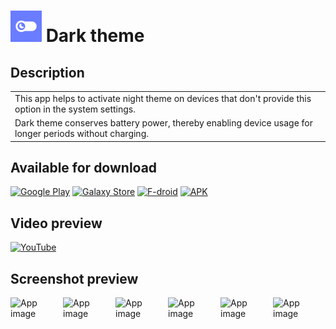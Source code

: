 # <img alt="Logo" src="https://github.com/phstudio2/images/blob/main/apps/darktheme.png" width="50" /> Dark theme

## Description

<table>
 <tr>
 <td> This app helps to activate night theme on devices that don't provide this option in the system settings.</td>
    </tr>
 <tr>
      <td>Dark theme conserves battery power, thereby enabling device usage for longer periods without charging.</td>
    </tr>
</table>

## Available for download
[![Google Play](https://img.shields.io/badge/Google_Play-414141?style=for-the-badge&logo=google-play&logoColor=white)](https://play.google.com/store/apps/details?id=com.phstudio.darktheme) [![Galaxy Store](https://shields.io/badge/Galaxy%20Store-e013a0?style=for-the-badge&logo=samsung&logoColor=white)](https://galaxystore.samsung.com/detail/com.phstudio.darktheme) [![F-droid](https://img.shields.io/badge/F%20Droid-1976D2?style=for-the-badge&logo=f-droid&logoColor=white)](https://f-droid.org/en/packages/com.phstudio.darktheme) [![APK](https://shields.io/badge/APK-7MB-58a6ff?style=for-the-badge&logo=github&logoColor=white)](https://github.com/phstudio2/Darktheme/releases/download/2.7/Darktheme2-7.apk)

## Video preview
[![YouTube](https://img.shields.io/badge/YouTube-%23FF0000.svg?style=for-the-badge&logo=YouTube&logoColor=white)](https://youtu.be/lm1OlARBgaM)

## Screenshot preview
<div style="display:flex;">
<img alt="App image" src="https://github.com/phstudio2/Darktheme/blob/master/fastlane/metadata/android/en-US/images/phoneScreenshots/shot_01.png?raw=true" width="30%">
<img alt="App image" src="https://github.com/phstudio2/Darktheme/blob/master/fastlane/metadata/android/en-US/images/phoneScreenshots/shot_02.png?raw=true" width="30%">
<img alt="App image" src="https://github.com/phstudio2/Darktheme/blob/master/fastlane/metadata/android/en-US/images/phoneScreenshots/shot_03.png?raw=true" width="30%">
<img alt="App image" src="https://github.com/phstudio2/Darktheme/blob/master/fastlane/metadata/android/en-US/images/phoneScreenshots/shot_04.png?raw=true" width="30%">
 <img alt="App image" src="https://github.com/phstudio2/Darktheme/blob/master/fastlane/metadata/android/en-US/images/phoneScreenshots/shot_05.png?raw=true" width="30%">
 <img alt="App image" src="https://github.com/phstudio2/Darktheme/blob/master/fastlane/metadata/android/en-US/images/phoneScreenshots/shot_06.png?raw=true" width="30%">
</div>